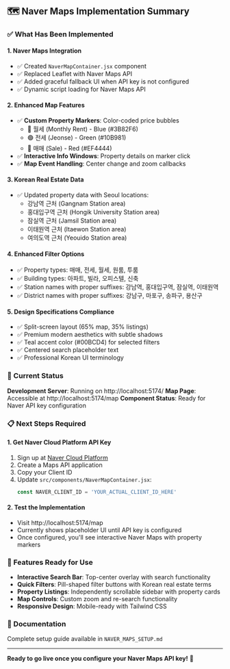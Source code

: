 ## 🗺️ Naver Maps Implementation Summary

### ✅ What Has Been Implemented

#### 1. **Naver Maps Integration**
- ✅ Created `NaverMapContainer.jsx` component
- ✅ Replaced Leaflet with Naver Maps API
- ✅ Added graceful fallback UI when API key is not configured
- ✅ Dynamic script loading for Naver Maps API

#### 2. **Enhanced Map Features**
- ✅ **Custom Property Markers**: Color-coded price bubbles
  - 🔵 월세 (Monthly Rent) - Blue (#3B82F6)
  - 🟢 전세 (Jeonse) - Green (#10B981)
  - 🔴 매매 (Sale) - Red (#EF4444)
- ✅ **Interactive Info Windows**: Property details on marker click
- ✅ **Map Event Handling**: Center change and zoom callbacks

#### 3. **Korean Real Estate Data**
- ✅ Updated property data with Seoul locations:
  - 강남역 근처 (Gangnam Station area)
  - 홍대입구역 근처 (Hongik University Station area)
  - 잠실역 근처 (Jamsil Station area)
  - 이태원역 근처 (Itaewon Station area)
  - 여의도역 근처 (Yeouido Station area)

#### 4. **Enhanced Filter Options**
- ✅ Property types: 매매, 전세, 월세, 원룸, 투룸
- ✅ Building types: 아파트, 빌라, 오피스텔, 신축
- ✅ Station names with proper suffixes: 강남역, 홍대입구역, 잠실역, 이태원역
- ✅ District names with proper suffixes: 강남구, 마포구, 송파구, 용산구

#### 5. **Design Specifications Compliance**
- ✅ Split-screen layout (65% map, 35% listings)
- ✅ Premium modern aesthetics with subtle shadows
- ✅ Teal accent color (#00BCD4) for selected filters
- ✅ Centered search placeholder text
- ✅ Professional Korean UI terminology

### 🔧 Current Status

**Development Server**: Running on http://localhost:5174/
**Map Page**: Accessible at http://localhost:5174/map
**Component Status**: Ready for Naver API key configuration

### 📋 Next Steps Required

#### 1. **Get Naver Cloud Platform API Key**
1. Sign up at [Naver Cloud Platform](https://www.ncloud.com/)
2. Create a Maps API application
3. Copy your Client ID
4. Update `src/components/NaverMapContainer.jsx`:
   ```javascript
   const NAVER_CLIENT_ID = 'YOUR_ACTUAL_CLIENT_ID_HERE'
   ```

#### 2. **Test the Implementation**
- Visit http://localhost:5174/map
- Currently shows placeholder UI until API key is configured
- Once configured, you'll see interactive Naver Maps with property markers

### 🌟 Features Ready for Use

- **Interactive Search Bar**: Top-center overlay with search functionality
- **Quick Filters**: Pill-shaped filter buttons with Korean real estate terms
- **Property Listings**: Independently scrollable sidebar with property cards
- **Map Controls**: Custom zoom and re-search functionality
- **Responsive Design**: Mobile-ready with Tailwind CSS

### 📖 Documentation

Complete setup guide available in `NAVER_MAPS_SETUP.md`

---

**Ready to go live once you configure your Naver Maps API key!** 🚀